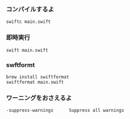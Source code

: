 ### コンパイルするよ
```
swiftc main.swift 
```

### 即時実行
```
swift main.swift
```

### swftformt
```
brew install swiftformat
swiftformat main.swift
```
### ワーニングをおさえるよ  
```
-suppress-warnings      Suppress all warnings  
```